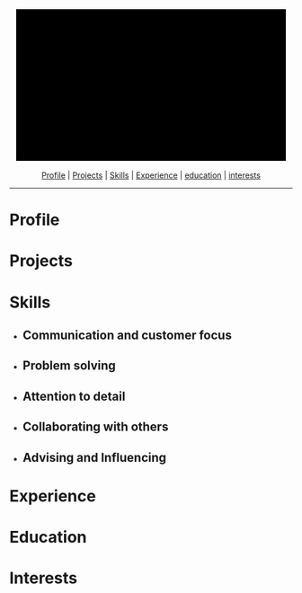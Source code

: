 <div align="center">
  <img src="https://github.com/SophLewDev/SophLewDev/blob/main/imagesvideos/banner_video2.gif" alt="banner"/>
  
[Profile](#profile) | [Projects](#projects) | [Skills](#skills) | [Experience](#experience) | [education](#education) | [interests](#interests)
</div>

---

# **Profile**


# **Projects**


# **Skills**
- ## Communication and customer focus
- ## Problem solving
- ## Attention to detail
- ## Collaborating with others
- ## Advising and Influencing

# **Experience**


# **Education**


# **Interests**
